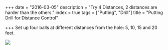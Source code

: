 +++
date = "2016-03-05"
description = "Try 4 Distances, 2 distances are harder than the others."
index = true
tags = ["Putting", "Drill"]
title = "Putting Drill for Distance Control"

+++
Set up four balls at different distances from the hole: 5, 10, 15 and 20 feet.

![](https://res.cloudinary.com/demo/image/fetch/w_150,h_150,c_thumb,g_face,r_20/https://upload.wikimedia.org/wikipedia/commons/thumb/4/46/Tiger_Woods_2018.jpg/220px-Tiger_Woods_2018.jpg)